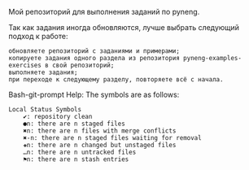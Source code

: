 
Мой репозиторий для выполнения заданий по pyneng.

Так как задания иногда обновляются, лучше выбрать следующий подход к работе:

    обновляете репозиторий с заданиями и примерами;
    копируете задания одного раздела из репозитория pyneng-examples-exercises в свой репозиторий;
    выполняете задания;
    при переходе к следующему разделу, повторяете всё с начала.


Bash-git-prompt Help:
The symbols are as follows:

    Local Status Symbols
        ✔: repository clean
        ●n: there are n staged files
        ✖n: there are n files with merge conflicts
        ✖-n: there are n staged files waiting for removal
        ✚n: there are n changed but unstaged files
        …n: there are n untracked files
        ⚑n: there are n stash entries

